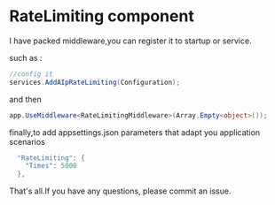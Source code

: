 
# RateLimiting component
I have packed  middleware,you can register it to startup or service.

such as :

```C#
//config it
services.AddAIpRateLimiting(Configuration);
```
and then 
```C#
app.UseMiddleware<RateLimitingMiddleware>(Array.Empty<object>());
```
finally,to add appsettings.json parameters that  adapt you application scenarios
```C#
  "RateLimiting": {
    "Times": 5000
  },
```

That's all.If you have any questions, please commit an issue.

